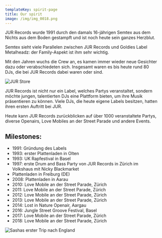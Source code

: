 ```yaml
---
templateKey: spirit-page
title: Our spirit
image: /img/img_0018.png
---
```

JUR Records wurde 1991 durch den damals 16-jährigen Semtex aus dem Nichts aus dem Boden gestampft und ist noch heute sein ganzes Herzblut. 

Semtex sieht viele Parallelen zwischen JUR Records und Goldies Label Metalheadz: der Family-Aspekt ist ihm sehr wichtig. 

Mit den Jahren wuchs die Crew an, es kamen immer wieder neue Gesichter dazu oder verabschiedeten sich. Insgesamt waren es bis heute rund 80 DJs, die bei JUR Records dabei waren oder sind. 

![JUR Store](/img/e8afb13a-fea7-472f-905c-a9cfc5e68648.jpg "JUR Store")

JUR Records ist nicht nur ein Label, welches Partys veranstaltet, sondern möchte jungen, talentierten DJs eine Plattform bieten, um ihre Musik präsentieren zu können. Viele DJs, die heute eigene Labels besitzen, hatten ihren ersten Auftritt bei JUR. 

Heute kann JUR Records zurückblicken auf über 1000 veranstaltete Partys, diverse Openairs, Love Mobiles an der Street Parade und andere Events. 

## **Milestones:**

* 1991:		Gründung des Labels
* 1993:		erster Plattenladen in Olten
* 1993:              UK Rapfestival in Basel
* 1997:		erste Drum and Bass Party von JUR Records in Zürich im Volkshaus mit Nicky Blackmarket
* Plattenladen in Freiburg (DE)
* 2008:		Plattenladen in Aarau
* 2010:		Love Mobile an der Street Parade, Zürich
* 2011:		Love Mobile an der Street Parade, Zürich
* 2012:		Love Mobile an der Street Parade, Zürich
* 2013:		Love Mobile an der Street Parade, Zürich
* 2014:		Lost in Nature Openair, Aargau
* 2016:              Jungle Street Groove Festival, Basel 
* 2017:		Love Mobile an der Street Parade, Zürich
* 2018:		Love Mobile an der Street Parade, Zürich

![Sashas erster Trip nach England](/img/unbenannt-1.jpg "Sashas erster Trip nach England")
